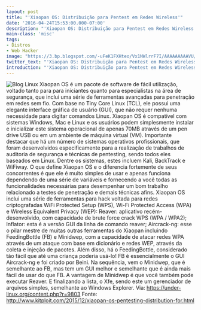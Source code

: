```yaml
---
layout: post
title: "'Xiaopan OS: Distribuição para Pentest em Redes Wireless'"
date: '2016-04-24T15:53:00.000-07:00'
description: "'Xiaopan OS: Distribuição para Pentest em Redes Wireless'"
main-class: 'misc'
tags:
- Distros
- Web Hacker
image: "https://3.bp.blogspot.com/-uFeK1FXHteo/Vx1NWlrrF7I/AAAAAAAAAVU/P7cb8-JG_2ICkYzZlD-LUhSBYaCWH_3YwCLcB/s72-c/Xiaopan.jpg"
twitter_text: "'Xiaopan OS: Distribuição para Pentest em Redes Wireless'"
introduction: "'Xiaopan OS: Distribuição para Pentest em Redes Wireless'"
---
```

![Blog Linux](https://3.bp.blogspot.com/-uFeK1FXHteo/Vx1NWlrrF7I/AAAAAAAAAVU/P7cb8-JG_2ICkYzZlD-LUhSBYaCWH_3YwCLcB/s640/Xiaopan.jpg "Blog Linux")
Xiaopan OS é um pacote de software de fácil utilização, voltado tanto  para para iniciantes quanto para especialistas na área de segurança, que  inclui uma série de ferramentas avançadas para penetração em redes sem  fio. Com base no Tiny Core Linux (TCL), ele possui uma elegante  interface gráfica de usuário (GUI), que não requer nenhuma necessidade  para digitar comandos Linux. Xiaopan OS é compatível com sistemas  Windows, Mac e Linux e os usuários podem simplesmente instalar e  inicializar este sistema operacional de apenas 70MB através de um pen  drive USB ou em um ambiente de máquina virtual (VM). Importante destacar  que há um número de sistemas operativos profissionais, que foram  desenvolvidos especificamente para a realização de trabalhos de  auditoria de segurança e técnicas de pentesting, sendo todos eles  baseados em Linux.
Dentre os sistemas, estes incluem Kali, BackTrack e WiFiway. O que  define Xiaopan OS e o diferencia fortemente de seus concorrentes é que  ele é muito simples de usar e apenas funciona dependendo de uma série de  variáveis ​​e fornecendo a você todas as funcionalidades necessárias  para desempenhar um bom trabalho relacionado a testes de penetração e  demais técnicas afins. Xiaopan OS inclui uma série de ferramentas para  hack voltada para redes criptografadas WiFi Protected Setup (WPS), Wi-Fi  Protected Access (WPA) e Wireless Equivalent Privacy (WEP):
Reaver: aplicativo recém-desenvolvido, com capacidade de brute force  crack WPS (WPA / WPA2); Inflator: esta é a versão GUI da linha de  comando reaver; Aircrack-ng: esse o pilar mestre de muitas outras  ferramentas do Xiaopan incluindo FeedingBottle (FB) e Minidwep, com a  capacidade de atacar redes WPA através de um ataque com base em  dicionário e redes WEP, através da coleta e injeção de pacotes. Além  disso, há o FeedingBottle, considerado tão fácil que até uma criança  poderia usá-lo! FB é essencialmente o GUI Aircrack-ng e foi criado por  Beini. Na sequência, vem o Minidwep, que é semelhante ao FB, mas tem um  GUI melhor e semelhante que é ainda mais fácil de usar do que FB. A  vantagem de Minidwep é que você também pode executar Reaver. E  finalizando a lista, o Xfe, sendo este um gerenciador de arquivos  simples, semelhante ao Windows Explorer.
Via: https://under-linux.org/content.php?r=9803
Fonte: http://www.kitploit.com/2015/12/xiaopan-os-pentesting-distribution-for.html
 
